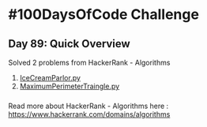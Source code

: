 # #100DaysOfCode Challenge
## Day 89: Quick Overview
Solved 2 problems from HackerRank - Algorithms
1. [IceCreamParlor.py](https://github.com/sandeep-krishna/100DaysOfCode/blob/master/Day%2089/IceCreamParlor.py)
2. [MaximumPerimeterTraingle.py](https://github.com/sandeep-krishna/100DaysOfCode/blob/master/Day%2089/MaximumPerimeterTraingle.py)
### 
Read more about HackerRank - Algorithms here : https://www.hackerrank.com/domains/algorithms